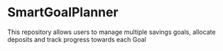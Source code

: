 # SmartGoalPlanner
This repository allows users to manage multiple savings goals, allocate deposits and track progress towards each Goal
